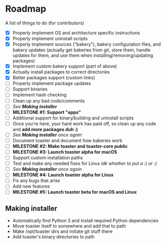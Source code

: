 # Roadmap

A list of things to do (for contributors)

- [x] Properly implement OS and architecture specific instructions
- [x] Properly implement uninstall scripts
- [x] Properly implement sources ("bakery"), bakery configuration files, and bakery updates (actually get bakeries from git, store them, handle updates for them, and use them when installing/removing/updating packages)
- [x] Implement custom bakery support (part of above)
- [x] Actually install packages to correct directories
- [x] Better packages support (custom links)
- [ ] Properly implement package updates
- [ ] Support binaries
- [ ] Implement hash checking
- [ ] Clean up any bad code/comments
- [ ] *See **Making installer***
- [ ] **MILESTONE #1: Support "apps"**
- [ ] Additional support for binary/building and uninstall scripts
- [ ] Once you're here, your hard work has paid off, so clean up any code and **add more packages duh :)**
- [ ] *See **Making installer** once again*
- [ ] Document toaster and document how bakeries work
- [ ] **MILESTONE #2: Make toaster and toaster-core public**
- [ ] **MILESTONE #3: Launch toaster alpha for macOS**
- [ ] Support custom installation paths
- [ ] Test and make any needed fixes for Linux *idk whether to put a :) or :(*
- [ ] *See **Making installer** once again*
- [ ] **MILESTONE #4: Launch toaster alpha for Linux**
- [ ] Fix any bugs that arise
- [ ] Add new features
- [ ] **MILESTONE #5: Launch toaster beta for macOS and Linux**

## Making installer

- Automatically find Python 3 and install required Python dependencies
- Move toaster itself to somewhere and add that to path
- Make /opt/toaster dirs and initiate git stuff there
- Add toaster's binary directories to path
